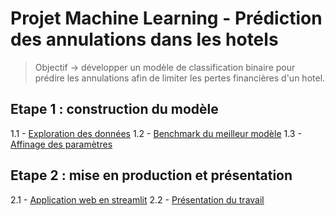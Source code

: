 # Projet Machine Learning - Prédiction des annulations dans les hotels

> Objectif → développer un modèle de classification binaire pour prédire les annulations afin de limiter les pertes financières d'un hotel.

## Etape 1 : construction du modèle
1.1 - [Exploration des données](model_build/data_exploration.ipynb)
1.2 - [Benchmark du meilleur modèle](model_build/model_benchmark.ipynb)
1.3 - [Affinage des paramètres](model_build/hyperparameter_tuning.ipynb)

## Etape 2 : mise en production et présentation
2.1 - [Application web en streamlit](webapp/app.py)
2.2 - [Présentation du travail](https://docs.google.com/presentation/d/1cQwe7H57fRmFClzHD_uNBOMNHJe0Q6t2UmWDpqywAPY/edit?slide=id.g36d79fc893a_0_0#slide=id.g36d79fc893a_0_0)

